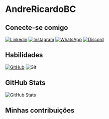 # AndreRicardoBC

## Conecte-se comigo
[![Linkedin](https://img.shields.io/badge/-Andre%20Ricardo-%230077B5?style=for-the-badge&logo=linkedin&logoColor=purple&color=FFD277)](https://www.linkedin.com/in/andr%C3%A9-ricardo-baracho-cavalcanti/)
[![Instagram](https://img.shields.io/badge/Andre%20Ricardo-%230077B5?style=for-the-badge&logo=instagram&logoColor=purple&color=FFD277)](https://www.instagram.com/aandrerbc/)
[![WhatsApp](https://img.shields.io/badge/WhatsApp-25D366?style=for-the-badge&logo=whatsapp&logoColor=purple&color=FFD277)](https://wa.me/5581998994617)
[![Discord](https://img.shields.io/badge/Discord-7289DA?style=for-the-badge&logo=discord&logoColor=purple&color=FFD277)](https://discord.com/channels/K'/)

## Habilidades
[![GitHub](https://img.shields.io/badge/GitHub-100000?style=for-the-badge&logo=github&logoColor=purple&color=FFD277)](https://github.com/AndreRicardoBC)
![Git](https://img.shields.io/badge/GIT-E44C30?style=for-the-badge&logo=git&logoColor=purple&color=FFD277)

## GitHub Stats
![GitHub Stats](https://github-readme-stats.vercel.app/api?username=AndreRicardoBC&theme=transparent&bg_color=FFD277&border_color=7003A6&show_icons=true&icon_color=7003A6&title_color=BB0055&text_color=7003A6)

## Minhas contribuições
